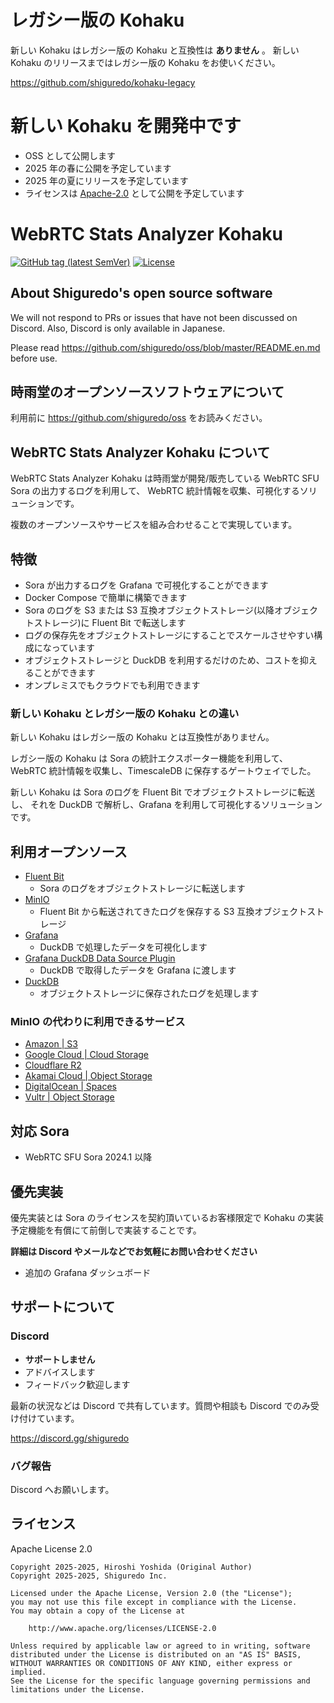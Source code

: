 # レガシー版の Kohaku

新しい Kohaku はレガシー版の Kohaku と互換性は **ありません** 。
新しい Kohaku のリリースまではレガシー版の Kohaku をお使いください。

<https://github.com/shiguredo/kohaku-legacy>

# 新しい Kohaku を開発中です

- OSS として公開します
- 2025 年の春に公開を予定しています
- 2025 年の夏にリリースを予定しています
- ライセンスは [Apache-2.0](https://www.apache.org/licenses/LICENSE-2.0.html) として公開を予定しています

# WebRTC Stats Analyzer Kohaku

[![GitHub tag (latest SemVer)](https://img.shields.io/github/tag/shiguredo/kohaku.svg)](https://github.com/shiguredo/kohaku)
[![License](https://img.shields.io/badge/License-Apache%202.0-blue.svg)](https://opensource.org/licenses/Apache-2.0)

## About Shiguredo's open source software

We will not respond to PRs or issues that have not been discussed on Discord. Also, Discord is only available in Japanese.

Please read <https://github.com/shiguredo/oss/blob/master/README.en.md> before use.

## 時雨堂のオープンソースソフトウェアについて

利用前に <https://github.com/shiguredo/oss> をお読みください。

## WebRTC Stats Analyzer Kohaku について

WebRTC Stats Analyzer Kohaku は時雨堂が開発/販売している WebRTC SFU Sora の出力するログを利用して、
WebRTC 統計情報を収集、可視化するソリューションです。

複数のオープンソースやサービスを組み合わせることで実現しています。

## 特徴

- Sora が出力するログを Grafana で可視化することができます
- Docker Compose で簡単に構築できます
- Sora のログを S3 または S3 互換オブジェクトストレージ(以降オブジェクトストレージ)に Fluent Bit で転送します
- ログの保存先をオブジェクトストレージにすることでスケールさせやすい構成になっています
- オブジェクトストレージと DuckDB を利用するだけのため、コストを抑えることができます
- オンプレミスでもクラウドでも利用できます

### 新しい Kohaku とレガシー版の Kohaku との違い

新しい Kohaku はレガシー版の Kohaku とは互換性がありません。

レガシー版の Kohaku は Sora の統計エクスポーター機能を利用して、
WebRTC 統計情報を収集し、TimescaleDB に保存するゲートウェイでした。

新しい Kohaku は Sora のログを Fluent Bit でオブジェクトストレージに転送し、
それを DuckDB で解析し、Grafana を利用して可視化するソリューションです。

## 利用オープンソース

- [Fluent Bit](https://github.com/fluent/fluent-bit)
  - Sora のログをオブジェクトストレージに転送します
- [MinIO](https://github.com/minio/minio)
  - Fluent Bit から転送されてきたログを保存する S3 互換オブジェクトストレージ
- [Grafana](https://github.com/grafana/grafana)
  - DuckDB で処理したデータを可視化します
- [Grafana DuckDB Data Source Plugin](https://github.com/motherduckdb/grafana-duckdb-datasource)
  - DuckDB で取得したデータを Grafana に渡します
- [DuckDB](https://github.com/duckdb/duckdb)
  - オブジェクトストレージに保存されたログを処理します

### MinIO の代わりに利用できるサービス

- [Amazon | S3](https://aws.amazon.com/jp/s3/)
- [Google Cloud | Cloud Storage](https://cloud.google.com/storage?hl=ja)
- [Cloudflare R2](https://www.cloudflare.com/ja-jp/developer-platform/products/r2/)
- [Akamai Cloud | Object Storage](https://www.linode.com/products/object-storage/)
- [DigitalOcean | Spaces](https://www.digitalocean.com/products/spaces)
- [Vultr | Object Storage](https://www.vultr.com/products/object-storage/)

## 対応 Sora

- WebRTC SFU Sora 2024.1 以降

## 優先実装

優先実装とは Sora のライセンスを契約頂いているお客様限定で Kohaku の実装予定機能を有償にて前倒しで実装することです。

**詳細は Discord やメールなどでお気軽にお問い合わせください**

- 追加の Grafana ダッシュボード

## サポートについて

### Discord

- **サポートしません**
- アドバイスします
- フィードバック歓迎します

最新の状況などは Discord で共有しています。質問や相談も Discord でのみ受け付けています。

<https://discord.gg/shiguredo>

### バグ報告

Discord へお願いします。

## ライセンス

Apache License 2.0

```text
Copyright 2025-2025, Hiroshi Yoshida (Original Author)
Copyright 2025-2025, Shiguredo Inc.

Licensed under the Apache License, Version 2.0 (the "License");
you may not use this file except in compliance with the License.
You may obtain a copy of the License at

    http://www.apache.org/licenses/LICENSE-2.0

Unless required by applicable law or agreed to in writing, software
distributed under the License is distributed on an "AS IS" BASIS,
WITHOUT WARRANTIES OR CONDITIONS OF ANY KIND, either express or implied.
See the License for the specific language governing permissions and
limitations under the License.
```
